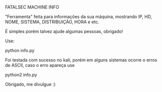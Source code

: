 FATALSEC MACHINE INFO

"Ferramenta" feita para informações da sua máquina, mostrando IP, HD, NOME, SISTEMA, DISTRIBUIÇÃO, HORA e etc.

É simples porém talvez ajude algumas pessoas, obrigado!

 

 

Use:

 

 

python info.py

Foi testada com sucesso no kali, porém em alguns sistemas ocorre o erros de ASCII, caso o erro apareça use

 

python2 info.py

 

Obrigado, me divulgue :)

